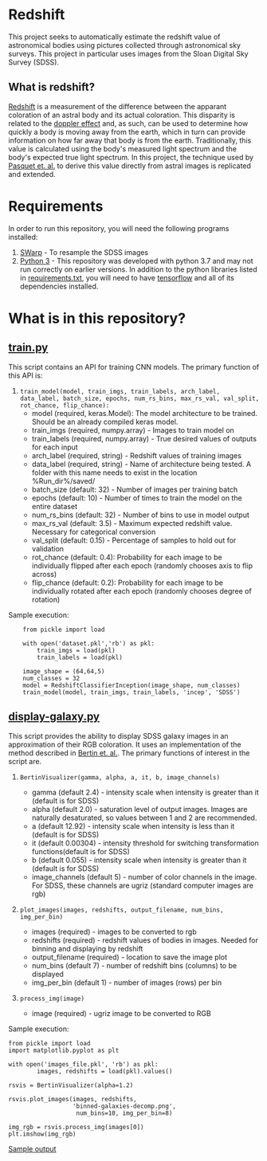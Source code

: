 # Redshift
This project seeks to automatically estimate the redshift value of astronomical bodies using pictures collected through astronomical sky surveys. This project in particular uses images from the Sloan Digital Sky Survey (SDSS).

## What is redshift?
[Redshift](https://en.wikipedia.org/wiki/Redshift) is a measurement of the difference between the apparant coloration of an astral body and its actual coloration. This disparity is related to the [doppler effect](https://en.wikipedia.org/wiki/Doppler_effect) and, as such, can be used to determine how quickly a body is moving away from the earth, which in turn can provide information on how far away that body is from the earth. Traditionally, this value is calculated using the body's measured light spectrum and the body's expected true light spectrum. In this project, the technique used by [Pasquet et. al.](https://arxiv.org/abs/1806.06607) to derive this value directly from astral images is replicated and extended.

# Requirements
In order to run this repository, you will need the following programs installed:

1. [SWarp](https://www.astromatic.net/software/swarp) - To resample the SDSS images
2. [Python 3](https://www.python.org/downloads/release/python-377/) - This repository was developed with python 3.7 and may not run correctly on earlier versions. In addition to the python libraries listed in [requirements.txt](requirements.txt), you will need to have [tensorflow](https://www.tensorflow.org/install) and all of its dependencies installed.

# What is in this repository?
## [train.py](train.py)
This script contains an API for training CNN models. The primary function of this API is:

1. `train_model(model, train_imgs, train_labels, arch_label, data_label, batch_size, epochs, num_rs_bins, max_rs_val, val_split, rot_chance, flip_chance):`
    * model (required, keras.Model): The model architecture to be trained. Should be an already compiled keras model.
    * train_imgs (required, numpy.array) - Images to train model on
    * train_labels (required, numpy.array) - True desired values of outputs for each input
    * arch_label (required, string) - Redshift values of training images
    * data_label (required, string) - Name of architecture being tested. A folder with this name needs to exist in the location %Run_dir%/saved/
    * batch_size (default: 32) - Number of images per training batch
    * epochs (default: 10) - Number of times to train the model on the entire dataset
    * num_rs_bins (default: 32) - Number of bins to use in model output
    * max_rs_val (default: 3.5) - Maximum expected redshift value. Necessary for categorical conversion
    * val_split (default: 0.15) - Percentage of samples to hold out for validation
    * rot_chance (default: 0.4): Probability for each image to be individually flipped after each epoch (randomly chooses axis to flip across)
    * flip_chance (default: 0.2): Probability for each image to be individually rotated after each epoch (randomly chooses degree of rotation)

Sample execution:
```
    from pickle import load

    with open('dataset.pkl','rb') as pkl:
        train_imgs = load(pkl)
        train_labels = load(pkl)

    image_shape = (64,64,5)
    num_classes = 32
    model = RedshiftClassifierInception(image_shape, num_classes)
    train_model(model, train_imgs, train_labels, 'incep', 'SDSS')
```

## [display-galaxy.py](display-galaxy.py)
This script provides the ability to display SDSS galaxy images in an approximation of their RGB coloration. It uses an implementation of the method described in [Bertin et. al.](http://www.aspbooks.org/publications/461/263.pdf). The primary functions of interest in the script are.

1. `BertinVisualizer(gamma, alpha, a, it, b, image_channels)`
    * gamma (default 2.4) - intensity scale when intensity is greater than it (default is for SDSS)
    * alpha (default 2.0) - saturation level of output images. Images are naturally desaturated, so values between 1 and 2 are recommended.
    * a (default 12.92) - intensity scale when intensity is less than it (default is for SDSS)
    * it (default 0.00304) - intensity threshold for switching transformation functions(default is for SDSS) 
    * b (default 0.055) - intensity scale when intensity is greater than it (default is for SDSS)
    * image_channels (default 5) - number of color channels in the image. For SDSS, these channels are ugriz (standard computer images are rgb)

2. `plot_images(images, redshifts, output_filename, num_bins, img_per_bin)`
    * images (required) - images to be converted to rgb
    * redshifts (required) - redshift values of bodies in images. Needed for binning and displaying by redshift
    * output_filename (required) - location to save the image plot
    * num_bins (default 7) - number of redshift bins (columns) to be displayed
    * img_per_bin (default 1) - number of images (rows) per bin

3. `process_img(image)`
    * image (required) - ugriz image to be converted to RGB

Sample execution:
```
from pickle import load
import matplotlib.pyplot as plt

with open('images_file.pkl', 'rb') as pkl:
        images, redshifts = load(pkl).values()

rsvis = BertinVisualizer(alpha=1.2)

rsvis.plot_images(images, redshifts, 
                  'binned-galaxies-decomp.png',
                   num_bins=10, img_per_bin=8)

img_rgb = rsvis.process_img(images[0])
plt.imshow(img_rgb)
```
[Sample output](images/binned-galaxies-decomp.png)